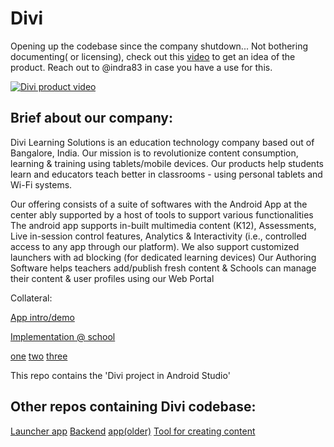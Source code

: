 # Divi
Opening up the codebase since the company shutdown...
Not bothering documenting( or licensing), check out this [video](https://www.youtube.com/watch?v=2iK9bW1d3lg) to get an idea of the product.
Reach out to @indra83 in case you have a use for this.

[![Divi product video](https://img.youtube.com/vi/2iK9bW1d3lg/0.jpg)](https://www.youtube.com/watch?v=2iK9bW1d3lg)

## Brief about our company:
Divi Learning Solutions is an education technology company based out of Bangalore, India. Our mission is to revolutionize content consumption, learning & training using tablets/mobile devices. Our products help students learn and educators teach better in classrooms - using personal tablets and Wi-Fi systems.

Our offering consists of a suite of softwares with the Android App at the center ably supported by a host of tools to support various functionalities
The android app supports in-built multimedia content (K12), Assessments, Live in-session control features, Analytics & Interactivity (i.e., controlled access to any app through our platform). We also support customized launchers with ad blocking (for dedicated learning devices)
Our Authoring Software helps teachers add/publish fresh content & Schools can manage their content & user profiles using our Web Portal

Collateral:

[App intro/demo](https://www.youtube.com/watch?v=2iK9bW1d3lg)

[Implementation @ school](https://www.youtube.com/watch?v=qyAVb1S-JkM)

[one](https://drive.google.com/file/d/1FvnJvanzV98Wa-DdPdaUTneln4rXucMl/view?usp=sharing) 
[two](https://drive.google.com/file/d/1N-sy5wH8Lg1IR9CZoOOpDStxncYQhsEU/view?usp=sharing) 
[three](https://drive.google.com/file/d/1x5ZReYAANTb_KRmxNEXlsljYjk-CMQMV/view?usp=sharing)

This repo contains the 'Divi project in Android Studio'

## Other repos containing Divi codebase:

[Launcher app](https://github.com/indra83/DiviLauncher)
[Backend](https://github.com/indra83/DiviService)
[app(older)](https://github.com/indra83/Divi)
[Tool for creating content](https://github.com/indra83/divitool)
